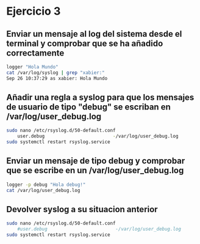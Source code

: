 # Ejercicio 3

## Enviar un mensaje al log del sistema desde el terminal y comprobar que se ha añadido correctamente

```bash
logger "Hola Mundo"
cat /var/log/syslog | grep "xabier:"
Sep 26 10:37:29 as xabier: Hola Mundo
```

## Añadir una regla a syslog para que los mensajes de usuario de tipo "debug" se escriban en /var/log/user_debug.log

```bash
sudo nano /etc/rsyslog.d/50-default.conf
    user.debug                         -/var/log/user_debug.log
sudo systemctl restart rsyslog.service
```

## Enviar un mensaje de tipo debug y comprobar que se escribe en un /var/log/user_debug.log

```bash
logger -p debug "Hola debug!"
cat /var/log/user_debug.log
```

## Devolver syslog a su situacion anterior

```bash
sudo nano /etc/rsyslog.d/50-default.conf
    #user.debug                         -/var/log/user_debug.log
sudo systemctl restart rsyslog.service
```
